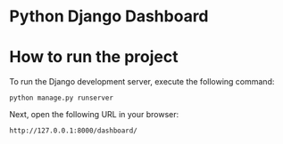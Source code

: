 # Python Django Dashboard

# How to run the project

To run the Django development server, execute the following command:

`python manage.py runserver`

Next, open the following URL in your browser:

`http://127.0.0.1:8000/dashboard/`
